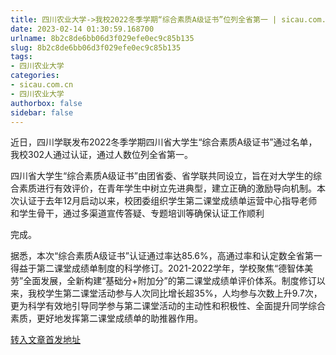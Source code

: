 ```yaml
---
title: 四川农业大学->我校2022冬季学期“综合素质A级证书”位列全省第一 | sicau.com.cn
date: 2023-02-14 01:30:59.168700
urlname: 8b2c8de6bb06d3f029efe0ec9c85b135
slug: 8b2c8de6bb06d3f029efe0ec9c85b135
tags: 
- 四川农业大学
categories:
- sicau.com.cn
- 四川农业大学
authorbox: false
sidebar: false
---
```

近日，四川学联发布2022冬季学期四川省大学生“综合素质A级证书”通过名单，我校302人通过认证，通过人数位列全省第一。

四川省大学生“综合素质A级证书”由团省委、省学联共同设立，旨在对大学生的综合素质进行有效评价，在青年学生中树立先进典型，建立正确的激励导向机制。本次认证于去年12月启动以来，校团委组织学生第二课堂成绩单运营中心指导老师和学生骨干，通过多渠道宣传答疑、专题培训等确保认证工作顺利
<!--more-->
完成。

据悉，本次“综合素质A级证书”认证通过率达85.6%，高通过率和认定数全省第一得益于第二课堂成绩单制度的科学修订。2021-2022学年，学校聚焦“德智体美劳”全面发展，全新构建“基础分+附加分”的第二课堂成绩单评价体系。制度修订以来，我校学生第二课堂活动参与人次同比增长超35%，人均参与次数上升9.7次，更为科学有效地引导同学参与第二课堂活动的主动性和积极性、全面提升同学综合素质，更好地发挥第二课堂成绩单的助推器作用。



[转入文章首发地址](https://news.sicau.edu.cn/info/1078/70988.htm)